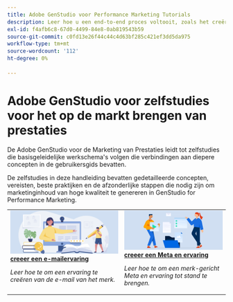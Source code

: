 ```yaml
---
title: Adobe GenStudio voor Performance Marketing Tutorials
description: Leer hoe u een end-to-end proces voltooit, zoals het creëren van een e-mailervaring, door GenStudio for Performance Marketing-zelfstudies te volgen.
exl-id: f4afb6c8-67d0-4499-84e8-0ab819543b59
source-git-commit: c0fd13e26f44c44c4d63bf285c421ef3dd5da975
workflow-type: tm+mt
source-wordcount: '112'
ht-degree: 0%

---
```


# Adobe GenStudio voor zelfstudies voor het op de markt brengen van prestaties

De Adobe GenStudio voor de Marketing van Prestaties leidt tot zelfstudies die basisgeleidelijke werkschema&#39;s volgen die verbindingen aan diepere concepten in de gebruikersgids bevatten.

De zelfstudies in deze handleiding bevatten gedetailleerde concepten, vereisten, beste praktijken en de afzonderlijke stappen die nodig zijn om marketinginhoud van hoge kwaliteit te genereren in GenStudio for Performance Marketing.

<table style="table-layout:fixed">
<td valign="top">
   <div>
      <a href="create-email-experience.md">
      <img alt="Ideeën, boeken, potlood, computer" src="../assets/card-create-assets.png">
      <strong> creeer een e-mailervaring </strong>
      </a>
   </div>
   <p>
      <em> Leer hoe te om een ervaring te creëren van de e-mail van het merk.</em>
   </p>
</td>
<td valign="top">
   <div>
      <a href="create-meta-ad.md">
      <img alt="Ideeën, boeken, potlood, computer" src="../assets/card-manage-content.png">
      <strong> creeer een Meta en ervaring </strong>
      </a>
   </div>
   <p>
      <em> Leer hoe te om een merk-gericht Meta en ervaring tot stand te brengen.</em>
   </p>
</td><!-- 
<td valign="top">
   <div>
      <a href="create-email-experience.md">
      <img alt="Ideas, books, pencil, computer" src="../assets/card-create-assets.png">
      <strong>Create an email experience</strong>
      </a>
   </div>
   <p>
      <em>Learn how to create an on-brand Email experience.</em>
   </p>
</td> -->
</table>
